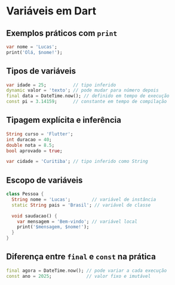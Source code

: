 


# Variáveis em Dart

## Exemplos práticos com `print`
```dart
var nome = 'Lucas';
print('Olá, $nome!');
```

## Tipos de variáveis
```dart
var idade = 25;          // tipo inferido
dynamic valor = 'texto'; // pode mudar para número depois
final data = DateTime.now(); // definido em tempo de execução
const pi = 3.14159;      // constante em tempo de compilação
```

## Tipagem explícita e inferência
```dart
String curso = 'Flutter';
int duracao = 40;
double nota = 8.5;
bool aprovado = true;

var cidade = 'Curitiba'; // tipo inferido como String
```

## Escopo de variáveis
```dart
class Pessoa {
  String nome = 'Lucas';        // variável de instância
  static String pais = 'Brasil'; // variável de classe

  void saudacao() {
    var mensagem = 'Bem-vindo'; // variável local
    print('$mensagem, $nome!');
  }
}
```

## Diferença entre `final` e `const` na prática
```dart
final agora = DateTime.now(); // pode variar a cada execução
const ano = 2025;             // valor fixo e imutável
```